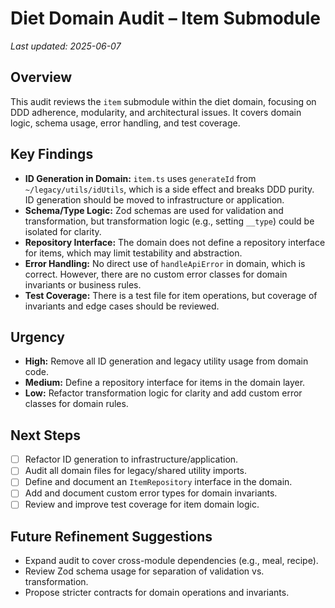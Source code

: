 # Diet Domain Audit – Item Submodule

_Last updated: 2025-06-07_

## Overview
This audit reviews the `item` submodule within the diet domain, focusing on DDD adherence, modularity, and architectural issues. It covers domain logic, schema usage, error handling, and test coverage.

## Key Findings
- **ID Generation in Domain:** `item.ts` uses `generateId` from `~/legacy/utils/idUtils`, which is a side effect and breaks DDD purity. ID generation should be moved to infrastructure or application.
- **Schema/Type Logic:** Zod schemas are used for validation and transformation, but transformation logic (e.g., setting `__type`) could be isolated for clarity.
- **Repository Interface:** The domain does not define a repository interface for items, which may limit testability and abstraction.
- **Error Handling:** No direct use of `handleApiError` in domain, which is correct. However, there are no custom error classes for domain invariants or business rules.
- **Test Coverage:** There is a test file for item operations, but coverage of invariants and edge cases should be reviewed.

## Urgency
- **High:** Remove all ID generation and legacy utility usage from domain code.
- **Medium:** Define a repository interface for items in the domain layer.
- **Low:** Refactor transformation logic for clarity and add custom error classes for domain rules.

## Next Steps
- [ ] Refactor ID generation to infrastructure/application.
- [ ] Audit all domain files for legacy/shared utility imports.
- [ ] Define and document an `ItemRepository` interface in the domain.
- [ ] Add and document custom error types for domain invariants.
- [ ] Review and improve test coverage for item domain logic.

## Future Refinement Suggestions
- Expand audit to cover cross-module dependencies (e.g., meal, recipe).
- Review Zod schema usage for separation of validation vs. transformation.
- Propose stricter contracts for domain operations and invariants.

